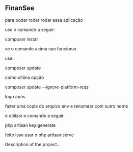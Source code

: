 ## FinanSee

para poder rodar rodar essa aplicação

use o camando a seguir:

composer install 

se o comando acima nao funcionar 

use:

composer update

como ultima opção

composer update --ignore-platform-reqs

logo apos 

fazer uma copia do arquivo env e renomear com outro nome 

e utilizar o comando a seguir 

php artisan key:generate

feito isso usar o php artisan serve

Description of the project...
